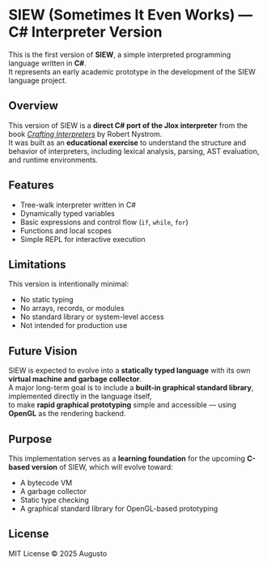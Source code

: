 # SIEW (Sometimes It Even Works) — C# Interpreter Version

This is the first version of **SIEW**, a simple interpreted programming language written in **C#**.  
It represents an early academic prototype in the development of the SIEW language project.

## Overview

This version of SIEW is a **direct C# port of the Jlox interpreter** from the book *[Crafting Interpreters](https://craftinginterpreters.com/)* by Robert Nystrom.  
It was built as an **educational exercise** to understand the structure and behavior of interpreters, including lexical analysis, parsing, AST evaluation, and runtime environments.

## Features

- Tree-walk interpreter written in C#
- Dynamically typed variables
- Basic expressions and control flow (`if`, `while`, `for`)
- Functions and local scopes
- Simple REPL for interactive execution

## Limitations

This version is intentionally minimal:
- No static typing
- No arrays, records, or modules
- No standard library or system-level access
- Not intended for production use

## Future Vision

SIEW is expected to evolve into a **statically typed language** with its own **virtual machine and garbage collector**.  
A major long-term goal is to include a **built-in graphical standard library**, implemented directly in the language itself,  
to make **rapid graphical prototyping** simple and accessible — using **OpenGL** as the rendering backend.

## Purpose

This implementation serves as a **learning foundation** for the upcoming **C-based version** of SIEW, which will evolve toward:
- A bytecode VM
- A garbage collector
- Static type checking
- A graphical standard library for OpenGL-based prototyping

## License

MIT License © 2025 Augusto
